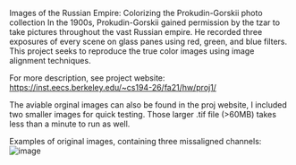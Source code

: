 Images of the Russian Empire: Colorizing the Prokudin-Gorskii photo collection
In the 1900s, Prokudin-Gorskii gained permission by the tzar to take pictures throughout the vast Russian empire. He recorded three exposures of every scene on glass panes using red, green, and blue filters. This project seeks to reproduce the true color images using image alignment techniques.

For more description, see project website:
https://inst.eecs.berkeley.edu/~cs194-26/fa21/hw/proj1/

The aviable orginal images can also be found in the proj website, I included two smaller images for quick testing. Those larger .tif file (>60MB) takes less than a minute to run as well.

Examples of original images, containing three missaligned channels:
![image](https://user-images.githubusercontent.com/66006349/147544981-fac4a231-dada-4ba5-993f-0198e136140e.png)

